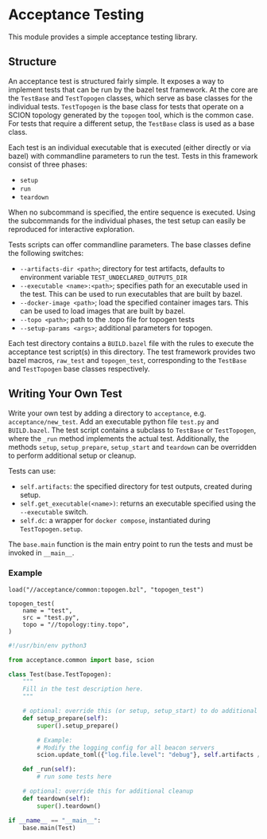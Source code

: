 # Acceptance Testing

This module provides a simple acceptance testing library.

## Structure

An acceptance test is structured fairly simple. It exposes a way
to implement tests that can be run by the bazel test framework.
At the core are the `TestBase` and `TestTopogen` classes, which serve as base
classes for the individual tests.
`TestTopogen` is the base class for tests that operate on a SCION topology
generated by the `topogen` tool, which is the common case.
For tests that require a different setup, the `TestBase` class is used as a
base class.

Each test is an individual executable that is executed (either directly or via
bazel) with commandline parameters to run the test. Tests in this framework consist
of three phases:

- `setup`
- `run`
- `teardown`

When no subcommand is specified, the entire sequence is executed.
Using the subcommands for the individual phases, the test setup can easily be
reproduced for interactive exploration.

Tests scripts can offer commandline parameters. The base classes define the
following switches:

- `--artifacts-dir <path>`; directory for test artifacts, defaults to
  environment variable `TEST_UNDECLARED_OUTPUTS_DIR`
- `--executable <name>:<path>`; specifies path for an executable used in the test.
  This can be used to run executables that are built by bazel.
- `--docker-image <path>`; load the specified container images tars.
  This can be used to load images that are built by bazel.
- `--topo <path>`; path to the .topo file for topogen tests
- `--setup-params <args>`; additional parameters for topogen.

Each test directory contains a `BUILD.bazel` file with the rules to execute the
acceptance test script(s) in this directory.
The test framework provides two bazel macros, `raw_test` and `topogen_test`,
corresponding to the `TestBase` and `TestTopogen` base classes respectively.

## Writing Your Own Test

Write your own test by adding a directory to `acceptance`, e.g. `acceptance/new_test`.
Add an executable python file `test.py` and `BUILD.bazel`.
The test script contains a subclass to `TestBase` or `TestTopogen`, where the `_run` method
implements the actual test. Additionally, the methods `setup`, `setup_prepare`,
`setup_start` and `teardown` can be overridden to perform additional setup or
cleanup.

Tests can use:

- `self.artifacts`: the specified directory for test outputs, created during setup.
- `self.get_executable(<name>)`: returns an executable specified using the `--executable` switch.
- `self.dc`: a wrapper for `docker compose`, instantiated during `TestTopogen.setup`.

The `base.main` function is the main entry point to run the tests and must be
invoked in `__main__`.

### Example

```bazel
load("//acceptance/common:topogen.bzl", "topogen_test")

topogen_test(
    name = "test",
    src = "test.py",
    topo = "//topology:tiny.topo",
)
```

```python
#!/usr/bin/env python3

from acceptance.common import base, scion

class Test(base.TestTopogen):
    """
    Fill in the test description here.
    """

    # optional: override this (or setup, setup_start) to do additional setup
    def setup_prepare(self):
        super().setup_prepare()

        # Example:
        # Modify the logging config for all beacon servers
        scion.update_toml({"log.file.level": "debug"}, self.artifacts // "gen/*/bs*.toml")

    def _run(self):
        # run some tests here

    # optional: override this for additional cleanup
    def teardown(self):
        super().teardown()

if __name__ == "__main__":
    base.main(Test)
```
